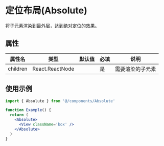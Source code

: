 # 定位布局(Absolute)

将子元素渲染到最外层，达到绝对定位的效果。

## 属性

| 属性名 | 类型 | 默认值 | 必填 | 说明 |
| --------- | ----------- | ------ | ---- | ------------------------------- |
| children | React.ReactNode | | 是 | 需要渲染的子元素 |

## 使用示例

```jsx
import { Absolute } from '@/components/Absolute'

function Example() {
  return (
    <Absolute>
      <View className='box' />
    </Absolute>
  )
}
```
